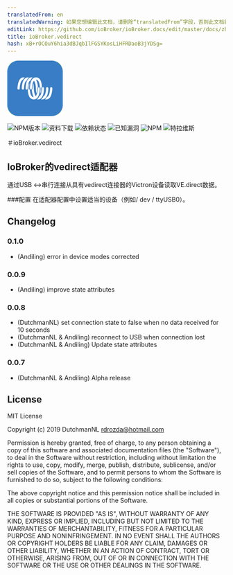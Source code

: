 ```yaml
---
translatedFrom: en
translatedWarning: 如果您想编辑此文档，请删除“translatedFrom”字段，否则此文档将再次自动翻译
editLink: https://github.com/ioBroker/ioBroker.docs/edit/master/docs/zh-cn/adapterref/iobroker.vedirect/README.md
title: ioBroker.vedirect
hash: xB+rOCOuY6hia3dBJqbIlFGSYKosLiHFRDaoB3jYDSg=
---
```

![商标](../../../en/adapterref/iobroker.vedirect/admin/vedirect.png)

![NPM版本](http://img.shields.io/npm/v/iobroker.vedirect.svg)
![资料下载](https://img.shields.io/npm/dm/iobroker.vedirect.svg)
![依赖状态](https://img.shields.io/david/iobroker-community-adapters/iobroker.vedirect.svg)
![已知漏洞](https://snyk.io/test/github/iobroker-community-adapters/ioBroker.vedirect/badge.svg)
![NPM](https://nodei.co/npm/iobroker.vedirect.png?downloads=true)
![特拉维斯](http://img.shields.io/travis/iobroker-community-adapters/ioBroker.vedirect/master.svg)

＃ioBroker.vedirect
## IoBroker的vedirect适配器
通过USB <->串行连接从具有vedirect连接器的Victron设备读取VE.direct数据。

###配置
在适配器配置中设置适当的设备（例如/ dev / ttyUSB0）。

## Changelog

### 0.1.0
* (Andiling) error in device modes corrected

### 0.0.9
* (Andiling) improve state attributes

### 0.0.8
* (DutchmanNL) set connection state to false when no data received for 10 seconds
* (DutchmanNL & Andiling) reconnect to USB when connection lost
* (DutchmanNL & Andiling) Update state attributes

### 0.0.7
* (DutchmanNL & Andiling) Alpha release

## License
MIT License

Copyright (c) 2019 DutchmanNL <rdrozda@hotmail.com>

Permission is hereby granted, free of charge, to any person obtaining a copy
of this software and associated documentation files (the "Software"), to deal
in the Software without restriction, including without limitation the rights
to use, copy, modify, merge, publish, distribute, sublicense, and/or sell
copies of the Software, and to permit persons to whom the Software is
furnished to do so, subject to the following conditions:

The above copyright notice and this permission notice shall be included in all
copies or substantial portions of the Software.

THE SOFTWARE IS PROVIDED "AS IS", WITHOUT WARRANTY OF ANY KIND, EXPRESS OR
IMPLIED, INCLUDING BUT NOT LIMITED TO THE WARRANTIES OF MERCHANTABILITY,
FITNESS FOR A PARTICULAR PURPOSE AND NONINFRINGEMENT. IN NO EVENT SHALL THE
AUTHORS OR COPYRIGHT HOLDERS BE LIABLE FOR ANY CLAIM, DAMAGES OR OTHER
LIABILITY, WHETHER IN AN ACTION OF CONTRACT, TORT OR OTHERWISE, ARISING FROM,
OUT OF OR IN CONNECTION WITH THE SOFTWARE OR THE USE OR OTHER DEALINGS IN THE
SOFTWARE.